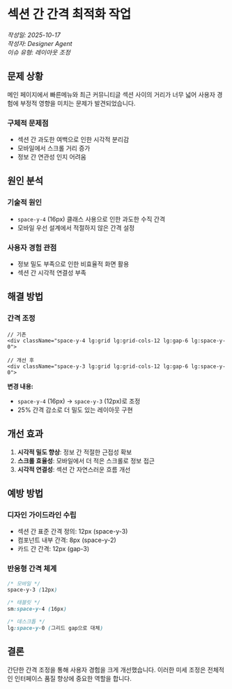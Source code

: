 # 섹션 간 간격 최적화 작업

*작성일: 2025-10-17*  
*작성자: Designer Agent*  
*이슈 유형: 레이아웃 조정*

## 문제 상황

메인 페이지에서 빠른메뉴와 최근 커뮤니티글 섹션 사이의 거리가 너무 넓어 사용자 경험에 부정적 영향을 미치는 문제가 발견되었습니다.

### 구체적 문제점
- 섹션 간 과도한 여백으로 인한 시각적 분리감
- 모바일에서 스크롤 거리 증가
- 정보 간 연관성 인지 어려움

## 원인 분석

### 기술적 원인
- `space-y-4` (16px) 클래스 사용으로 인한 과도한 수직 간격
- 모바일 우선 설계에서 적절하지 않은 간격 설정

### 사용자 경험 관점
- 정보 밀도 부족으로 인한 비효율적 화면 활용
- 섹션 간 시각적 연결성 부족

## 해결 방법

### 간격 조정
```tsx
// 기존
<div className="space-y-4 lg:grid lg:grid-cols-12 lg:gap-6 lg:space-y-0">

// 개선 후  
<div className="space-y-3 lg:grid lg:grid-cols-12 lg:gap-6 lg:space-y-0">
```

**변경 내용:**
- `space-y-4` (16px) → `space-y-3` (12px)로 조정
- 25% 간격 감소로 더 밀도 있는 레이아웃 구현

## 개선 효과

1. **시각적 밀도 향상**: 정보 간 적절한 근접성 확보
2. **스크롤 효율성**: 모바일에서 더 적은 스크롤로 정보 접근
3. **시각적 연결성**: 섹션 간 자연스러운 흐름 개선

## 예방 방법

### 디자인 가이드라인 수립
- 섹션 간 표준 간격 정의: 12px (space-y-3)
- 컴포넌트 내부 간격: 8px (space-y-2)
- 카드 간 간격: 12px (gap-3)

### 반응형 간격 체계
```css
/* 모바일 */
space-y-3 (12px)

/* 태블릿 */
sm:space-y-4 (16px)

/* 데스크톱 */
lg:space-y-0 (그리드 gap으로 대체)
```

## 결론

간단한 간격 조정을 통해 사용자 경험을 크게 개선했습니다. 이러한 미세 조정은 전체적인 인터페이스 품질 향상에 중요한 역할을 합니다.
